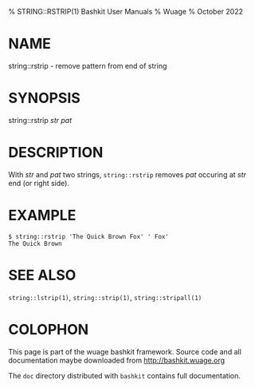 % STRING::RSTRIP(1) Bashkit User Manuals
% Wuage
% October 2022

# NAME

string::rstrip - remove pattern from end of string

# SYNOPSIS

string::rstrip *str* *pat*

# DESCRIPTION

With *str* and *pat* two strings, `string::rstrip` removes
*pat* occuring at *str* end (or right side).

# EXAMPLE

    $ string::rstrip 'The Quick Brown Fox' ' Fox'
    The Quick Brown

# SEE ALSO

`string::lstrip(1)`, `string::strip(1)`, `string::stripall(1)`

# COLOPHON
This page is part of the wuage bashkit framework. Source code and all
documentation maybe downloaded from <http://bashkit.wuage.org>

The `doc` directory distributed with `bashkit` contains full documentation.

